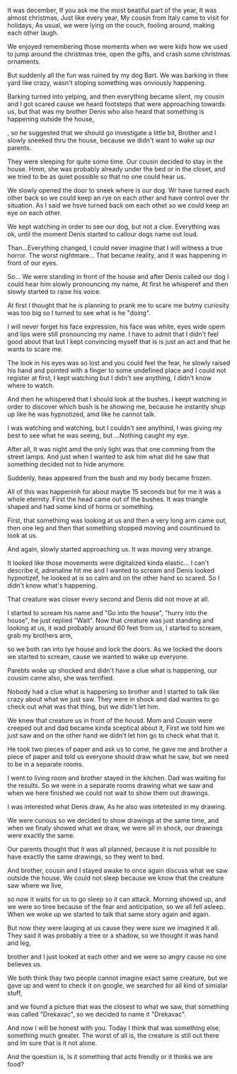 It was december, If you ask me the most beatiful part of the year,
It was almost christmas, Just like every year, My cousin from Italy came to visit for holidays,
As usual, we were lying on the couch, fooling around, making each other laugh. 

We enjoyed remembering those moments when we were kids how we used to jump around the christmas tree, open the gifts, and crash some christmas ornaments.

But suddenly all the fun was ruined by my dog Bart.
We was barking in thee yard like crazy, wasn't stoping  something was onviously happening.

Barking turned into yelping, and then everything became silent, my cousin and I got scared cause we heard footsteps that were approaching towards us, but that was my brother Denis who also heard that something is happening outside the house,

, so he suggested that we should go investigate a little bit, Brother and I slowly sneeked thru the house, because we didn't want to wake up our parents.

 They were sleeping for quite some time.
Our cousin decided to stay in the house.
Hmm, she was probably already under the bed or in the closet, and we tried to be as quiet possible so that no one could hear us.

We slowly opened the door to sneek where is our dog.
Wr have turned each other back so we could keep an rye on each other and have control over thr situation.
As I said we hsve turned back om each othet so we could keep an eye on each other.

We kept watching in order to see our dog, but not a clue.
Everything was ok, until the moment Denis started to callour dogs name out loud.

Than...Everything changed, I could never imagine that I will witness a true horror. The worst nightmare... That became reality, and it was happening in front of our eyes.

So... We were standing in front of the house and after Denis called our dog I could hear him slowly pronouncing my name, At first he whisperef and then slowly started to raise his voice.

At first I thought that he is planning to prank me to scare me butmy curiosity was too big so I turned to see what is he "doing".

I will never forget his face expression, his face was white, eyes wide opem and lips were still pronouncing my name.
I have to admit that I didn't feel good about that but I kept convincing myself that is is just an act and that he wants to scare me.


The look in his eyes was so lost and you could feel the fear, he slowly raised his hand and pointed with a finger to some undefined place and I could not register at first, I kept watching but I didn't see anything, I didn't know where to watch.

And then he whispered that I should look at the bushes.
I keept watching in order to discover which bush is he showing me, because he instantly shup up like he was hypnotized, amd like he cannot talk.

I was watching and watching, but I couldn't see anythind, I was giving my best to see what he was seeing, but ...Nothing caught my eye. 

After all, It was night amd the only light was that one comming from the street lamps.
And just when I wanted to ask him what did he saw that something decided not to hide anymore.

Suddenly, heas appeared from the bush and my body became frozen.

All of this was happeninh for about maybe 15 seconds but for me it was a whole eternity.
First the head came out of the bushes. It was triangle shaped and had some kind of horns or something.

First, that somethimg was looking at us and then a very long arm came out, then one leg and then that something stopped moving and countinued to look at us.

And again, slowly started approaching us.
It was moving very strange.

It looked like those movements were digitalized kinda elastic... I can't describe it, adrenaline hit me and I wanted to scream and Denis looked hypnotizef, he looked at is so calm and on the other hand so scared.
So I didn't know what's happening.

That creature was closer every second and Denis did not move at all.

I started to scream his name and "Go into the house", "hurry into the house", he just replied "Wait".
Now that creature was just standing and looking at us, it wad probably around 60 feet from us, I started to scream, grab my brothers arm,

 so we both ran into tye house and lock the doors.
As we locked the doors we started to scream, cause we wanted to wake up everyone.

Parebts woke up shocked and didn't have a clue what is happening, our cousim came also, she was terrified.

Nobody had a clue what is happening so brother and I started to talk like crazy about what we just saw.
They were in shock and dad wantes to go check out what was that thing, but we didn't let him.

We knew that creature us in front of the housd.
Mom and Cousin were creeped out and dad became kinda sceptical about it, First we told him we just saw and on the other hand we didn't let him go to check what that it.

He took two pieces of paper and ask us to come, he gave me and brother a piece of paper and told us everyone should draw what he saw, but we need to be in a separate rooms.

I went to living room and brother stayed in the kitchen.
Dad was waiting for the results.
So we were in a separate rooms drawing what we saw and when we here finished we could not wait to show them out drawings.

I was interested what Denis draw, As he also was intetested in my drawing.

We were curious so we decided to show drawings at the same time, and when we finaly showed what we draw, we were all in shock, our drawings were exactly the same.

Our parents thought that it was all planned, because it is not possible to have exactly the same drawings, so they went to bed.

And brother, cousin and I stayed awake to once again discuss what we saw outside the house.
We could not sleep because we know that the creature saw where we live,

 so now it waits for us to go sleep so it can attack.
Morning showed up, and we were so tiree because of the fear and anticipation, so we all fell asleep.
When we woke up we started to talk that same story again and again.

But now they were lauging at us cause they were sure we imagined it all. 
They said it was probably a tree or a shadow, so we thought it was hand and leg,

 brother and I just looked at each other and we were so angry cause no one believes us.

We both think thay two people cannot imagine exact same creature, but we gave up and went to check it on google, we searched for all kind of simialar stuff,

 and we found a picture that was the closest to what we saw, that something was called "Drekavac", so we decided to name it "Drekavac".

And now I will be honest with you.
Today I think that was something else, something much  greater.
The worst of all is, the creature is still out there and Im sure that is it not alone.

And the question is,
Is it something that acts frendly or it thinks we are food?
